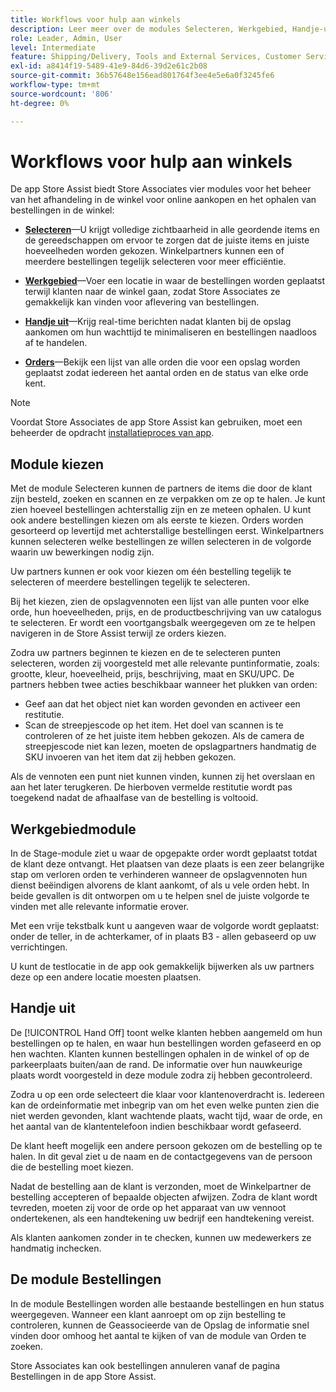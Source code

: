 ```yaml
---
title: Workflows voor hulp aan winkels
description: Leer meer over de modules Selecteren, Werkgebied, Handje-uit en Bestellingen die beschikbaar zijn in de Store Assist App. Deze modules laten de werkschema van de de opslagvervulling van begin tot eind voor BOPIS orden toe. De Vennoten van de opslag gebruiken deze modules om de bestellingen van de winkelbestelwagen aan klanten te beheren en te leveren.
role: Leader, Admin, User
level: Intermediate
feature: Shipping/Delivery, Tools and External Services, Customer Service
exl-id: a8414f19-5489-41e9-84d6-39d2e61c2b08
source-git-commit: 36b57648e156ead801764f3ee4e5e6a0f3245fe6
workflow-type: tm+mt
source-wordcount: '806'
ht-degree: 0%

---
```


# Workflows voor hulp aan winkels

De app Store Assist biedt Store Associates vier modules voor het beheer van het afhandeling in de winkel voor online aankopen en het ophalen van bestellingen in de winkel:

- **[Selecteren](#pick-module)**—U krijgt volledige zichtbaarheid in alle geordende items en de gereedschappen om ervoor te zorgen dat de juiste items en juiste hoeveelheden worden gekozen. Winkelpartners kunnen een of meerdere bestellingen tegelijk selecteren voor meer efficiëntie.

- **[Werkgebied](#stage-module)**—Voer een locatie in waar de bestellingen worden geplaatst terwijl klanten naar de winkel gaan, zodat Store Associates ze gemakkelijk kan vinden voor aflevering van bestellingen.

- **[Handje uit](#hand-off-module)**—Krijg real-time berichten nadat klanten bij de opslag aankomen om hun wachttijd te minimaliseren en bestellingen naadloos af te handelen.

- **[Orders](#orders-module)**—Bekijk een lijst van alle orden die voor een opslag worden geplaatst zodat iedereen het aantal orden en de status van elke orde kent.

>[!NOTE]
>
>Voordat Store Associates de app Store Assist kan gebruiken, moet een beheerder de opdracht [installatieproces van app](app-setup.md).

## Module kiezen

Met de module Selecteren kunnen de partners de items die door de klant zijn besteld, zoeken en scannen en ze verpakken om ze op te halen. Je kunt zien hoeveel bestellingen achterstallig zijn en ze meteen ophalen. U kunt ook andere bestellingen kiezen om als eerste te kiezen. Orders worden gesorteerd op levertijd met achterstallige bestellingen eerst. Winkelpartners kunnen selecteren welke bestellingen ze willen selecteren in de volgorde waarin uw bewerkingen nodig zijn.

Uw partners kunnen er ook voor kiezen om één bestelling tegelijk te selecteren of meerdere bestellingen tegelijk te selecteren.

Bij het kiezen, zien de opslagvennoten een lijst van alle punten voor elke orde, hun hoeveelheden, prijs, en de productbeschrijving van uw catalogus te selecteren. Er wordt een voortgangsbalk weergegeven om ze te helpen navigeren in de Store Assist terwijl ze orders kiezen.

Zodra uw partners beginnen te kiezen en de te selecteren punten selecteren, worden zij voorgesteld met alle relevante puntinformatie, zoals: grootte, kleur, hoeveelheid, prijs, beschrijving, maat en SKU/UPC. De partners hebben twee acties beschikbaar wanneer het plukken van orden:

- Geef aan dat het object niet kan worden gevonden en activeer een restitutie.
- Scan de streepjescode op het item. Het doel van scannen is te controleren of ze het juiste item hebben gekozen. Als de camera de streepjescode niet kan lezen, moeten de opslagpartners handmatig de SKU invoeren van het item dat zij hebben gekozen.

Als de vennoten een punt niet kunnen vinden, kunnen zij het overslaan en aan het later terugkeren.  De hierboven vermelde restitutie wordt pas toegekend nadat de afhaalfase van de bestelling is voltooid.

## Werkgebiedmodule

In de Stage-module ziet u waar de opgepakte order wordt geplaatst totdat de klant deze ontvangt. Het plaatsen van deze plaats is een zeer belangrijke stap om verloren orden te verhinderen wanneer de opslagvennoten hun dienst beëindigen alvorens de klant aankomt, of als u vele orden hebt. In beide gevallen is dit ontworpen om u te helpen snel de juiste volgorde te vinden met alle relevante informatie erover.

Met een vrije tekstbalk kunt u aangeven waar de volgorde wordt geplaatst: onder de teller, in de achterkamer, of in plaats B3 - allen gebaseerd op uw verrichtingen.

U kunt de testlocatie in de app ook gemakkelijk bijwerken als uw partners deze op een andere locatie moesten plaatsen.

## Handje uit

De [!UICONTROL Hand Off] toont welke klanten hebben aangemeld om hun bestellingen op te halen, en waar hun bestellingen worden gefaseerd en op hen wachten. Klanten kunnen bestellingen ophalen in de winkel of op de parkeerplaats buiten/aan de rand. De informatie over hun nauwkeurige plaats wordt voorgesteld in deze module zodra zij hebben gecontroleerd.

Zodra u op een orde selecteert die klaar voor klantenoverdracht is. Iedereen kan de ordeinformatie met inbegrip van om het even welke punten zien die niet werden gevonden, klant wachtende plaats, wacht tijd, waar de orde, en het aantal van de klantentelefoon indien beschikbaar wordt gefaseerd.

De klant heeft mogelijk een andere persoon gekozen om de bestelling op te halen. In dit geval ziet u de naam en de contactgegevens van de persoon die de bestelling moet kiezen.

Nadat de bestelling aan de klant is verzonden, moet de Winkelpartner de bestelling accepteren of bepaalde objecten afwijzen. Zodra de klant wordt tevreden, moeten zij voor de orde op het apparaat van uw vennoot ondertekenen, als een handtekening uw bedrijf een handtekening vereist.

Als klanten aankomen zonder in te checken, kunnen uw medewerkers ze handmatig inchecken.

## De module Bestellingen

In de module Bestellingen worden alle bestaande bestellingen en hun status weergegeven. Wanneer een klant aanroept om op zijn bestelling te controleren, kunnen de Geassocieerde van de Opslag de informatie snel vinden door omhoog het aantal te kijken of van de module van Orden te zoeken.

Store Associates kan ook bestellingen annuleren vanaf de pagina Bestellingen in de app Store Assist.
